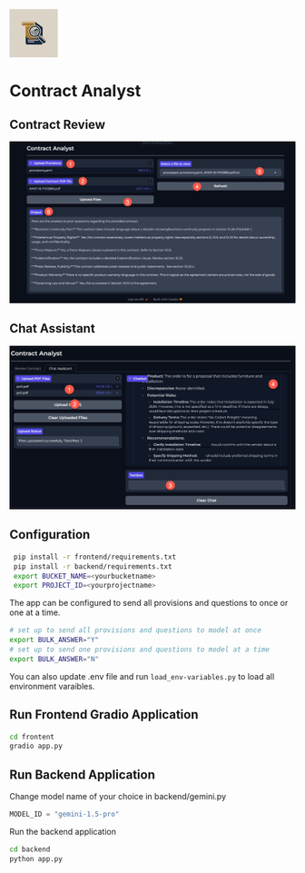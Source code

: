 ![](frontend/contract-analyst.jpg)  
# Contract Analyst
## Contract Review
![](agent-response.jpg)
## Chat Assistant 
![](chat-assistant.jpg)
## Configuration 
```bash
 pip install -r frontend/requirements.txt
 pip install -r backend/requirements.txt
 export BUCKET_NAME=<yourbucketname>
 export PROJECT_ID=<yourprojectname>
```
The app can be configured to send all provisions and questions to once or one at a time.
```bash
# set up to send all provisions and questions to model at once
export BULK_ANSWER="Y"
# set up to send one provisions and questions to model at a time
export BULK_ANSWER="N"
```
You can also update .env file and run ```load_env-variables.py``` to load all environment varaibles. 

## Run Frontend Gradio Application
```bash
cd frontent
gradio app.py
```
## Run Backend Application
Change model name of your choice in backend/gemini.py
```python 
MODEL_ID = "gemini-1.5-pro" 
```
Run the backend application
```bash
cd backend
python app.py
```








